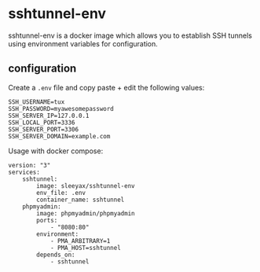 # sshtunnel-env
sshtunnel-env is a docker image which allows you to establish SSH tunnels using environment variables for configuration.

## configuration
Create a `.env` file and copy paste + edit the following values:
```
SSH_USERNAME=tux
SSH_PASSWORD=myawesomepassword
SSH_SERVER_IP=127.0.0.1
SSH_LOCAL_PORT=3336
SSH_SERVER_PORT=3306
SSH_SERVER_DOMAIN=example.com
```

Usage with docker compose:
```
version: "3"
services:
    sshtunnel:
        image: sleeyax/sshtunnel-env
        env_file: .env
        container_name: sshtunnel
    phpmyadmin:
        image: phpmyadmin/phpmyadmin
        ports:
            - "8080:80"
        environment:
            - PMA_ARBITRARY=1
            - PMA_HOST=sshtunnel
        depends_on:
            - sshtunnel
```
